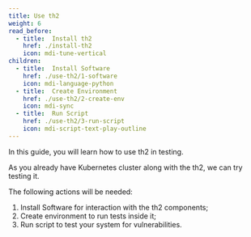 ```yaml
---
title: Use th2
weight: 6
read_before:
  - title:  Install th2
    href: ./install-th2
    icon: mdi-tune-vertical
children:
  - title:  Install Software
    href: ./use-th2/1-software
    icon: mdi-language-python
  - title:  Create Environment
    href: ./use-th2/2-create-env
    icon: mdi-sync
  - title:  Run Script
    href: ./use-th2/3-run-script
    icon: mdi-script-text-play-outline
---
```


In this guide, you will learn how to use th2 in testing.

<!--more-->

As you already have Kubernetes cluster along with the th2, we can try testing it.

The following actions will be needed:

1. Install Software for interaction with the th2 components;
2. Create environment to run tests inside it;
3. Run script to test your system for vulnerabilities.

<recommendations :items="children"></recommendations>